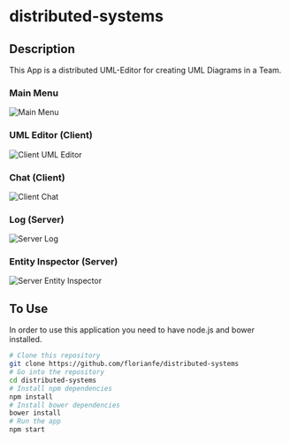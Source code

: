 # distributed-systems

## Description

This App is a distributed UML-Editor for creating UML Diagrams in a Team. 

### Main Menu
![Main Menu](https://florianfe.github.io/screenshots/distributed-systems/screenshot-main-menu.png)

### UML Editor (Client)
![Client UML Editor](https://florianfe.github.io/screenshots/distributed-systems/screenshot-client-uml-editor.png)

### Chat (Client)
![Client Chat](https://florianfe.github.io/screenshots/distributed-systems/screenshot-client-chat.png)

### Log (Server)
![Server Log](https://florianfe.github.io/screenshots/distributed-systems/screenshot-server-log.png)

### Entity Inspector (Server)
![Server Entity Inspector](https://florianfe.github.io/screenshots/distributed-systems/screenshot-server-entity-inspection.png)

## To Use

In order to use this application you need to have node.js and bower installed.

```bash
# Clone this repository
git clone https://github.com/florianfe/distributed-systems
# Go into the repository
cd distributed-systems
# Install npm dependencies
npm install
# Install bower dependencies
bower install
# Run the app
npm start
```
